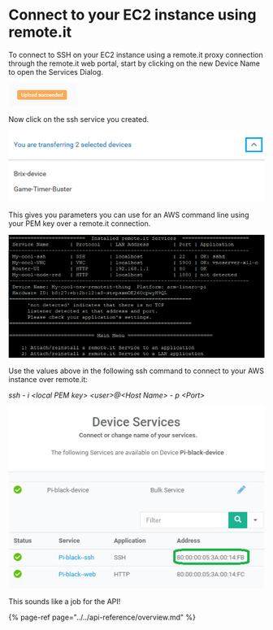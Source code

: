# Connect to your EC2 instance using remote.it

To connect to SSH on your EC2 instance using a remote.it proxy connection through the remote.it web portal, start by clicking on the new Device Name to open the Services Dialog.

![](../../.gitbook/assets/image%20%2821%29.png)

Now click on the ssh service you created.

![](../../.gitbook/assets/image%20%28306%29.png)

This gives you parameters you can use for an AWS command line using your PEM key over a remote.it connection.

![](../../.gitbook/assets/image%20%28215%29.png)

Use the values above in the following ssh command to connect to your AWS instance over remote.it:

_ssh - i &lt;local PEM key&gt; &lt;user&gt;@&lt;Host Name&gt; - p &lt;Port&gt;_

![](../../.gitbook/assets/image%20%28426%29.png)

This sounds like a job for the API!

{% page-ref page="../../api-reference/overview.md" %}

